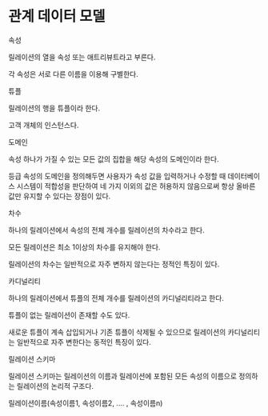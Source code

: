 # 관계 데이터 모델



속성

릴레이션의 열을 속성 또는 애트리뷰트라고 부른다.

각 속성은 서로 다른 이름을 이용해 구별한다.



튜플

릴레이션의 행을 튜플이라 한다.

고객 개체의 인스턴스다.



도메인

속성 하나가 가질 수 있는 모든 값의 집합을 해당 속성의 도메인이라 한다.

등급 속성의 도메인을 정의해두면 사용자가 속성 값을 입력하거나 수정할 때 데이터베이스 시스템이 적합성을 판단하여 네 가지 이외의 값은 허용하지 않음으로써 항상 올바른 값만 유지할 수 있다는 장점이 있다.



차수

하나의 릴레이션에서 속성의 전체 개수를 릴레이션의 차수라고 한다.

모든 릴레이션은 최소 1이상의 차수를 유지해야 한다.

릴레이션의 차수는 일반적으로 자주 변하지 않는다는 정적인 특징이 있다.



카디널리티

하나의 릴레이션에서 튜플의 전체 개수를 릴레이션의 카디널리티라고 한다.

튜플이 없는 릴레이션이 존재할 수도 있다.

새로운 튜플이 계속 삽입되거나 기존 튜플이 삭제될 수 있으므로 릴레이션의 카디널리티는 일반적으로 자주 변한다는 동적인 특징이 있다.



릴레이션 스키마

릴레이션 스키마는 릴레이션의 이름과 릴레이션에 포함된 모든 속성의 이름으로 정의하는 릴레이션의 논리적 구조다.

릴레이션이름(속성이름1, 속성이름2, .... , 속성이름n)